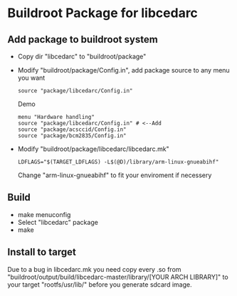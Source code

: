 # Buildroot Package for libcedarc
## Add package to buildroot system
- Copy dir "libcedarc" to "buildroot/package"

- Modify "buildroot/package/Config.in", add package source to any menu you want
    ```
    source "package/libcedarc/Config.in"
    ```
    Demo
    ```
    menu "Hardware handling"
    source "package/libcedarc/Config.in" # <--Add
    source "package/acsccid/Config.in"
    source "package/bcm2835/Config.in"
    ```
- Modify "buildroot/package/libcedarc/libcedarc.mk"
    ```
    LDFLAGS="$(TARGET_LDFLAGS) -L$(@D)/library/arm-linux-gnueabihf"
    ```
    Change "arm-linux-gnueabihf" to fit your enviroment if necessery

## Build
- make menuconfig
- Select "libcedarc" package
- make

## Install to target
Due to a bug in libcedarc.mk you need copy every .so from "buildroot/output/build/libcedarc-master/library/[YOUR ARCH LIBRARY]" to your target "rootfs/usr/lib/" before you generate sdcard image.
